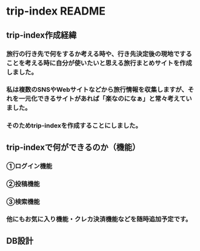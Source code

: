 # trip-index README

## trip-index作成経緯
### 旅行の行き先で何をするか考える時や、行き先決定後の現地ですることを考える時に自分が使いたいと思える旅行まとめサイトを作成しました。
### 私は複数のSNSやWebサイトなどから旅行情報を収集しますが、それを一元化できるサイトがあれば「楽なのになぁ」と常々考えていました。
### そのためtrip-indexを作成することにしました。

## trip-indexで何ができるのか（機能）
### ①ログイン機能
### ②投稿機能
### ③検索機能
### 他にもお気に入り機能・クレカ決済機能などを随時追加予定です。

## DB設計

